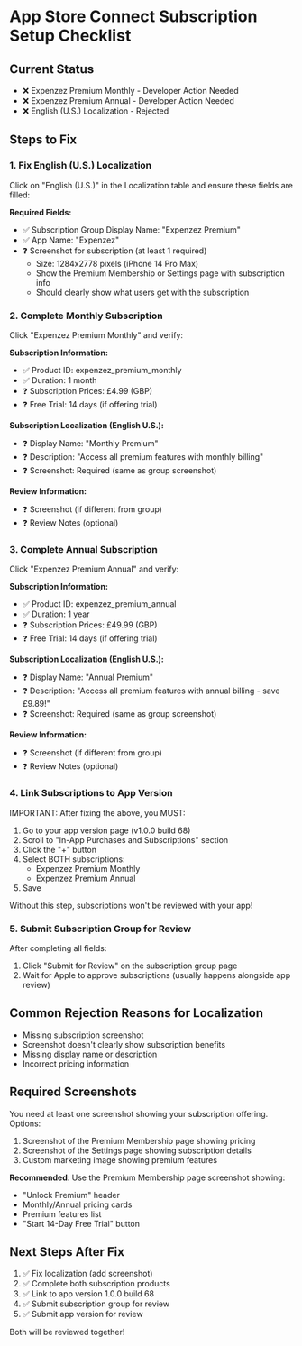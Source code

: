 # App Store Connect Subscription Setup Checklist

## Current Status
- ❌ Expenzez Premium Monthly - Developer Action Needed
- ❌ Expenzez Premium Annual - Developer Action Needed
- ❌ English (U.S.) Localization - Rejected

## Steps to Fix

### 1. Fix English (U.S.) Localization

Click on "English (U.S.)" in the Localization table and ensure these fields are filled:

**Required Fields:**
- ✅ Subscription Group Display Name: "Expenzez Premium"
- ✅ App Name: "Expenzez"
- ❓ Screenshot for subscription (at least 1 required)
  - Size: 1284x2778 pixels (iPhone 14 Pro Max)
  - Show the Premium Membership or Settings page with subscription info
  - Should clearly show what users get with the subscription

### 2. Complete Monthly Subscription

Click "Expenzez Premium Monthly" and verify:

**Subscription Information:**
- ✅ Product ID: expenzez_premium_monthly
- ✅ Duration: 1 month
- ❓ Subscription Prices: £4.99 (GBP)
- ❓ Free Trial: 14 days (if offering trial)

**Subscription Localization (English U.S.):**
- ❓ Display Name: "Monthly Premium"
- ❓ Description: "Access all premium features with monthly billing"
- ❓ Screenshot: Required (same as group screenshot)

**Review Information:**
- ❓ Screenshot (if different from group)
- ❓ Review Notes (optional)

### 3. Complete Annual Subscription

Click "Expenzez Premium Annual" and verify:

**Subscription Information:**
- ✅ Product ID: expenzez_premium_annual
- ✅ Duration: 1 year
- ❓ Subscription Prices: £49.99 (GBP)
- ❓ Free Trial: 14 days (if offering trial)

**Subscription Localization (English U.S.):**
- ❓ Display Name: "Annual Premium"
- ❓ Description: "Access all premium features with annual billing - save £9.89!"
- ❓ Screenshot: Required (same as group screenshot)

**Review Information:**
- ❓ Screenshot (if different from group)
- ❓ Review Notes (optional)

### 4. Link Subscriptions to App Version

IMPORTANT: After fixing the above, you MUST:

1. Go to your app version page (v1.0.0 build 68)
2. Scroll to "In-App Purchases and Subscriptions" section
3. Click the "+" button
4. Select BOTH subscriptions:
   - Expenzez Premium Monthly
   - Expenzez Premium Annual
5. Save

Without this step, subscriptions won't be reviewed with your app!

### 5. Submit Subscription Group for Review

After completing all fields:
1. Click "Submit for Review" on the subscription group page
2. Wait for Apple to approve subscriptions (usually happens alongside app review)

## Common Rejection Reasons for Localization

- Missing subscription screenshot
- Screenshot doesn't clearly show subscription benefits
- Missing display name or description
- Incorrect pricing information

## Required Screenshots

You need at least one screenshot showing your subscription offering. Options:
1. Screenshot of the Premium Membership page showing pricing
2. Screenshot of the Settings page showing subscription details
3. Custom marketing image showing premium features

**Recommended**: Use the Premium Membership page screenshot showing:
- "Unlock Premium" header
- Monthly/Annual pricing cards
- Premium features list
- "Start 14-Day Free Trial" button

## Next Steps After Fix

1. ✅ Fix localization (add screenshot)
2. ✅ Complete both subscription products
3. ✅ Link to app version 1.0.0 build 68
4. ✅ Submit subscription group for review
5. ✅ Submit app version for review

Both will be reviewed together!
